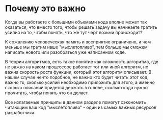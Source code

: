 # Почему это важно

Когда вы работаете с большими объемами кода вполне может так оказаться, что вместо того, чтобы решать задачу вы начинаете тратить усилия на то, чтобы понять, что же тут черт возьми происходит? 

К сожалению человеческая память и восприятие ограничено, и чем меньше мы тратим наше "мыслетопливо", тем больше мы сможем написать нового или разобраться уже написанном коде.

В теории алгоритмов, есть такое понятие как сложность алгоритма,  где не важно на каком процессоре работает тот или иной алгоритм, но важна скорость роста функции, который этот алгоритм описывает. В нашем случае нечто подобное, не важно кто будет читать этот код, важно то, сколько усилий необходимо приложить для этого, а именно сколько описаний придется держать в голове, сколько кода нужно прочитать, чтобы понять что он делает.

Все излагаемые принципы в данном разделе помогут сэкономить читающим ваш код "мыслетопливо" - один из самых важных ресурсов разработчика.

